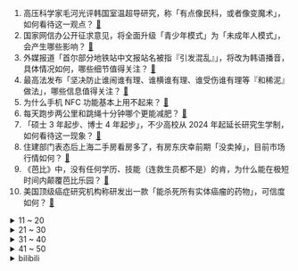 1. 高压科学家毛河光评韩国室温超导研究，称「有点像民科，或者像变魔术」，如何看待这一观点？ [:link:](https://www.zhihu.com/question/615291111)
2. 国家网信办公开征求意见，将全面升级「青少年模式」为「未成年人模式」，会产生哪些影响？ [:link:](https://www.zhihu.com/question/615200989)
3. 外媒报道「首尔部分地铁站中文报站名被指『引发混乱』」，将改为韩语播音，具体情况如何，哪些细节值得关注？ [:link:](https://www.zhihu.com/question/614839836)
4. 最高法发布「坚决防止谁闹谁有理、谁横谁有理、谁受伤谁有理等『和稀泥』做法」，哪些信息值得关注？ [:link:](https://www.zhihu.com/question/615221881)
5. 为什么手机 NFC 功能基本上用不起来？ [:link:](https://www.zhihu.com/question/610590512)
6. 每天跑步两公里和跳绳十分钟哪个更能减肥？ [:link:](https://www.zhihu.com/question/610146477)
7. 「硕士 3 年起步、博士 4 年起步」，不少高校从 2024 年起延长研究生学制，如何看待这一现象？ [:link:](https://www.zhihu.com/question/615260611)
8. 住建部门表态后上海二手房看房多了，有房东庆幸前期「没卖掉」，目前市场行情如何？ [:link:](https://www.zhihu.com/question/615221874)
9. 《芭比》中，没有任何学历、技能（连救生员都不是）的肯，为什么能在极短时间内颠覆芭比乐园？ [:link:](https://www.zhihu.com/question/614678451)
10. 美国顶级癌症研究机构称研发出一款「能杀死所有实体癌瘤的药物」，可信度如何？ [:link:](https://www.zhihu.com/question/615246429)
<details>
<summary>11 ~ 20</summary>

11. 苏亚雷斯提前 1 年解约，将加盟迈阿密，薪资仅 160 万美元，对该球员你有哪些了解？ [:link:](https://www.zhihu.com/question/615064067)
12. 新能源车在暴雨天是否可以在户外充电站充电？ [:link:](https://www.zhihu.com/question/614836731)
13. 为什么“汤”在日语中大多表示“热水”，而在现代汉语中却很少表示热水？ [:link:](https://www.zhihu.com/question/614724516)
14. 美国国务院正式邀请王毅访美，中方会接受吗？近期中美保持沟通的同时，美方仍小动作频频，对此如何评价？ [:link:](https://www.zhihu.com/question/615319603)
15. 尼罗河每年定期泛滥，给了古埃及肥沃的土壤，为何现代埃及人修建了阿斯旺大坝？ [:link:](https://www.zhihu.com/question/570781944)
16. 如何看待Faker回归首场比赛 2:0 KDF？ [:link:](https://www.zhihu.com/question/615252846)
17. 金庸如果是一名现代网络作家，而且没有后台，凭借他的文笔，还能不能封神？ [:link:](https://www.zhihu.com/question/613605621)
18. 室温超导真的如某些人所说的那么伟大，足以彻底改变世界吗？ [:link:](https://www.zhihu.com/question/614973005)
19. 华科大博后、知乎答主均称已复现 LK-99 磁悬浮现象，可信度如何？想要完全验证还需哪些实验？ [:link:](https://www.zhihu.com/question/615044128)
20. 行万里路，读万卷书，是先行路呢，还是先读书呢？ [:link:](https://www.zhihu.com/question/610412754)
</details>
<details>
<summary>21 ~ 30</summary>

21. 在运动过后，你都是怎么拉伸按摩排酸的？ [:link:](https://www.zhihu.com/question/614286483)
22. 诸葛瞻遗言「吾内不除黄皓，外不制姜维」，如何理解？ [:link:](https://www.zhihu.com/question/498751200)
23. 什么是税优健康险，能抵多少税，有什么优缺点，有没懂行的来讲讲？ [:link:](https://www.zhihu.com/question/615199733)
24. 张艺谋新片《坚如磐石》定档 9 月 28 日，你对这部电影有何期待？ [:link:](https://www.zhihu.com/question/615198351)
25. 中国女足 1 比 6 英格兰女足，世界杯小组赛出局，此次征程有哪些遗憾？这一成绩反映出哪些问题？ [:link:](https://www.zhihu.com/question/615123463)
26. 大家都在骑什么自行车上下班通勤？ [:link:](https://www.zhihu.com/question/614550890)
27. 初学化妆的小白需要注意什么？如何选择适合的化妆品？ [:link:](https://www.zhihu.com/question/612019432)
28. 漂在大城市，房租很贵。我该不该和对象婚前同居一起分担压力？ [:link:](https://www.zhihu.com/question/613869955)
29. 来西安旅游，你最想打卡哪个景点? [:link:](https://www.zhihu.com/question/611365032)
30. “笨鸡蛋”这个词的来源是啥？ [:link:](https://www.zhihu.com/question/614394466)
</details>
<details>
<summary>31 ~ 40</summary>

31. 8 月 2 日三大指数均收跌，北向资金净卖出超 50 亿，超导概念股开盘大涨，如何看待今日行情？ [:link:](https://www.zhihu.com/question/615189402)
32. 刚入职场的新人往往缺乏经验，如何快速适应新环境？找准办公室角色定位？ [:link:](https://www.zhihu.com/question/615117484)
33. 民营院团直播带货维持生计，却被骂「不配做演员」，为何戏曲演员带货不被一些观众理解？基层演员现状如何？ [:link:](https://www.zhihu.com/question/613888386)
34. 败者组决赛不敌 LNG 无缘决赛，BLG 这个季后赛的问题是什么？ [:link:](https://www.zhihu.com/question/615202938)
35. 纯电动汽车涉水行驶的风险在哪里？你敢涉水行驶吗？ [:link:](https://www.zhihu.com/question/482058051)
36. 阿根廷将用人民币偿还 IMF 外债，阿经济部长称「特别感谢中国」，此举对中阿两国意味着什么？ [:link:](https://www.zhihu.com/question/615186019)
37. 中国女足出局后，主帅水庆霞赛后表示「正视差距为今后找准方向，希望更多女孩参与足球」，如何评价她的发言？ [:link:](https://www.zhihu.com/question/615123704)
38. 与领导发生正面冲突后离职是最好的选择吗？ [:link:](https://www.zhihu.com/question/614874566)
39. 居家有什么好的健身方法？ [:link:](https://www.zhihu.com/question/611604171)
40. 北京西南物流涿州园遭遇洪流，多家图书库房被淹，其中仅中图网库房内便有书约四百万册，或造成多大经济损失？ [:link:](https://www.zhihu.com/question/615196177)
</details>
<details>
<summary>41 ~ 50</summary>

41. 31 省份上半年人均收入「8 省份超 2 万元，上海北京超 4 万元」，哪些信息值得关注？ [:link:](https://www.zhihu.com/question/615184750)
42. 南京拟出新规，集体土地征收可享「房票」安置，哪些信息值得关注？ [:link:](https://www.zhihu.com/question/615204220)
43. 广东英德 13 名驴友擅闯保护区被困，获救后还将面临处罚，如何看待此事？如何管住驴友「任性」的脚步 ？ [:link:](https://www.zhihu.com/question/615039899)
44. 惠誉将美国评级从「AAA」下调至「AA+」，美财长耶伦表示「强烈反对」，哪些信息值得关注？ [:link:](https://www.zhihu.com/question/615184767)
45. 兰州榆中耗资 9 亿元建公园，但安置房工程因资金短缺停工，官方通报「成立调查组调查」，如何看待此事？ [:link:](https://www.zhihu.com/question/615022584)
46. 哪些人更容易患上「亲戚 ptsd」？ [:link:](https://www.zhihu.com/question/615050041)
47. 网传「站在国道上看卡若拉冰川景区要收费」，经核查该问题属实，江孜文旅局致歉，如何看待此事？ [:link:](https://www.zhihu.com/question/615006214)
48. 新同事请吃鱼，我不吃鱼但又必须去，该如何委婉说明？ [:link:](https://www.zhihu.com/question/426020815)
49. 《长相思》第 19-20 集拍得如何？有哪些值得关注的剧情点？ [:link:](https://www.zhihu.com/question/615263773)
50. 在生活中有哪些感到很巧的事？ [:link:](https://www.zhihu.com/question/298733395)
</details><details>
<summary>bilibili</summary>

</details>